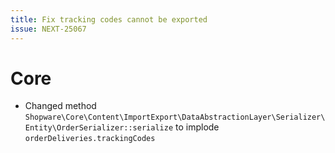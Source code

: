 ```yaml
---
title: Fix tracking codes cannot be exported
issue: NEXT-25067
---
```

# Core
- Changed method `Shopware\Core\Content\ImportExport\DataAbstractionLayer\Serializer\Entity\OrderSerializer::serialize` to implode `orderDeliveries.trackingCodes` 
